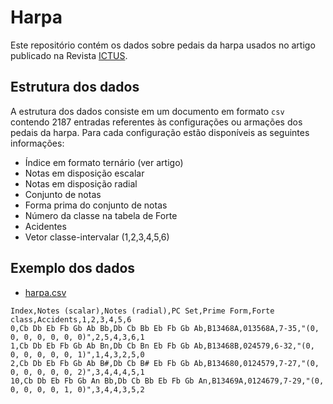 # Harpa

Este repositório contém os dados sobre pedais da harpa usados no artigo publicado na Revista [ICTUS](https://periodicos.ufba.br/index.php/ictus/index).

## Estrutura dos dados

A estrutura dos dados consiste em um documento em formato `csv` contendo 2187 entradas referentes às configurações ou armações dos pedais da harpa. Para cada configuração estão disponíveis as seguintes informações:

- Índice em formato ternário (ver artigo)
- Notas em disposição escalar
- Notas em disposição radial
- Conjunto de notas
- Forma prima do conjunto de notas
- Número da classe na tabela de Forte
- Acidentes
- Vetor classe-intervalar (1,2,3,4,5,6)

## Exemplo dos dados

- [harpa.csv](harpa.csv)

```csv
Index,Notes (scalar),Notes (radial),PC Set,Prime Form,Forte class,Accidents,1,2,3,4,5,6
0,Cb Db Eb Fb Gb Ab Bb,Db Cb Bb Eb Fb Gb Ab,B13468A,013568A,7-35,"(0, 0, 0, 0, 0, 0, 0)",2,5,4,3,6,1
1,Cb Db Eb Fb Gb Ab Bn,Db Cb Bn Eb Fb Gb Ab,B13468B,024579,6-32,"(0, 0, 0, 0, 0, 0, 1)",1,4,3,2,5,0
2,Cb Db Eb Fb Gb Ab B#,Db Cb B# Eb Fb Gb Ab,B134680,0124579,7-27,"(0, 0, 0, 0, 0, 0, 2)",3,4,4,4,5,1
10,Cb Db Eb Fb Gb An Bb,Db Cb Bb Eb Fb Gb An,B13469A,0124679,7-29,"(0, 0, 0, 0, 0, 1, 0)",3,4,4,3,5,2
```